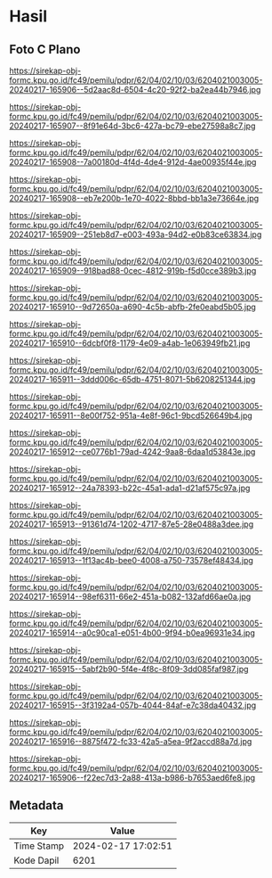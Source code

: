 # Hasil

## Foto C Plano

https://sirekap-obj-formc.kpu.go.id/fc49/pemilu/pdpr/62/04/02/10/03/6204021003005-20240217-165906--5d2aac8d-6504-4c20-92f2-ba2ea44b7946.jpg

https://sirekap-obj-formc.kpu.go.id/fc49/pemilu/pdpr/62/04/02/10/03/6204021003005-20240217-165907--8f91e64d-3bc6-427a-bc79-ebe27598a8c7.jpg

https://sirekap-obj-formc.kpu.go.id/fc49/pemilu/pdpr/62/04/02/10/03/6204021003005-20240217-165908--7a00180d-4f4d-4de4-912d-4ae00935f44e.jpg

https://sirekap-obj-formc.kpu.go.id/fc49/pemilu/pdpr/62/04/02/10/03/6204021003005-20240217-165908--eb7e200b-1e70-4022-8bbd-bb1a3e73664e.jpg

https://sirekap-obj-formc.kpu.go.id/fc49/pemilu/pdpr/62/04/02/10/03/6204021003005-20240217-165909--251eb8d7-e003-493a-94d2-e0b83ce63834.jpg

https://sirekap-obj-formc.kpu.go.id/fc49/pemilu/pdpr/62/04/02/10/03/6204021003005-20240217-165909--918bad88-0cec-4812-919b-f5d0cce389b3.jpg

https://sirekap-obj-formc.kpu.go.id/fc49/pemilu/pdpr/62/04/02/10/03/6204021003005-20240217-165910--9d72650a-a690-4c5b-abfb-2fe0eabd5b05.jpg

https://sirekap-obj-formc.kpu.go.id/fc49/pemilu/pdpr/62/04/02/10/03/6204021003005-20240217-165910--6dcbf0f8-1179-4e09-a4ab-1e063949fb21.jpg

https://sirekap-obj-formc.kpu.go.id/fc49/pemilu/pdpr/62/04/02/10/03/6204021003005-20240217-165911--3ddd006c-65db-4751-8071-5b6208251344.jpg

https://sirekap-obj-formc.kpu.go.id/fc49/pemilu/pdpr/62/04/02/10/03/6204021003005-20240217-165911--8e00f752-951a-4e8f-96c1-9bcd526649b4.jpg

https://sirekap-obj-formc.kpu.go.id/fc49/pemilu/pdpr/62/04/02/10/03/6204021003005-20240217-165912--ce0776b1-79ad-4242-9aa8-6daa1d53843e.jpg

https://sirekap-obj-formc.kpu.go.id/fc49/pemilu/pdpr/62/04/02/10/03/6204021003005-20240217-165912--24a78393-b22c-45a1-ada1-d21af575c97a.jpg

https://sirekap-obj-formc.kpu.go.id/fc49/pemilu/pdpr/62/04/02/10/03/6204021003005-20240217-165913--91361d74-1202-4717-87e5-28e0488a3dee.jpg

https://sirekap-obj-formc.kpu.go.id/fc49/pemilu/pdpr/62/04/02/10/03/6204021003005-20240217-165913--1f13ac4b-bee0-4008-a750-73578ef48434.jpg

https://sirekap-obj-formc.kpu.go.id/fc49/pemilu/pdpr/62/04/02/10/03/6204021003005-20240217-165914--98ef6311-66e2-451a-b082-132afd66ae0a.jpg

https://sirekap-obj-formc.kpu.go.id/fc49/pemilu/pdpr/62/04/02/10/03/6204021003005-20240217-165914--a0c90ca1-e051-4b00-9f94-b0ea96931e34.jpg

https://sirekap-obj-formc.kpu.go.id/fc49/pemilu/pdpr/62/04/02/10/03/6204021003005-20240217-165915--5abf2b90-5f4e-4f8c-8f09-3dd085faf987.jpg

https://sirekap-obj-formc.kpu.go.id/fc49/pemilu/pdpr/62/04/02/10/03/6204021003005-20240217-165915--3f3192a4-057b-4044-84af-e7c38da40432.jpg

https://sirekap-obj-formc.kpu.go.id/fc49/pemilu/pdpr/62/04/02/10/03/6204021003005-20240217-165916--8875f472-fc33-42a5-a5ea-9f2accd88a7d.jpg

https://sirekap-obj-formc.kpu.go.id/fc49/pemilu/pdpr/62/04/02/10/03/6204021003005-20240217-165906--f22ec7d3-2a88-413a-b986-b7653aed6fe8.jpg


## Metadata

| Key        | Value               |
| ---------- | ------------------- |
| Time Stamp | 2024-02-17 17:02:51 |
| Kode Dapil | 6201                |



